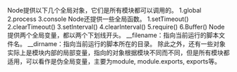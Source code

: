 Node提供以下几个全局对象，它们是所有模块都可以调用的。
1.global
2.process
3.console
Node还提供一些全局函数。
1.setTimeout()
2.clearTimeout()
3.setInterval()
4.clearInterval()
5.require()
6.Buffer()
Node提供两个全局变量，都以两个下划线开头。
__filename：指向当前运行的脚本文件名。
__dirname：指向当前运行的脚本所在的目录。
除此之外，还有一些对象实际上是模块内部的局部变量，指向的对象根据模块不同而不同，但是所有模块都适用，可以看作是伪全局变量，主要为module, module.exports, exports等。